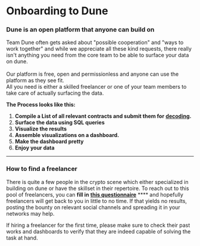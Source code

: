 # Onboarding to Dune

### Dune is an open platform that anyone can build on

Team Dune often gets asked about "possible cooperation" and "ways to work together" and while we appreciate all these kind requests, there really isn't anything you need from the core team to be able to surface your data on dune.\
\
Our platform is free, open and permissionless and anyone can use the platform as they see fit.\
All you need is either a skilled freelancer or one of your team members to take care of actually surfacing the data.

**The Process looks like this:**

1. **Compile a List of all relevant contracts and submit them for** [**decoding**](../../duneapp/adding-new-contracts.md)**.**
2. **Surface the data using SQL queries**
3. **Visualize the results**
4. **Assemble visualizations on a dashboard.**
5. **Make the dashboard pretty**
6. **Enjoy your data**

***

### How to find a freelancer

There is quite a few people in the crypto scene which either specialized in building on dune or have the skillset in their repertoire. To reach out to this pool of freelancers, you can **fill in** [**this questionnaire**](http://bounties.dune.xyz/) **** and hopefully freelancers will get back to you in little to no time. If that yields no results, posting the bounty on relevant social channels and spreading it in your networks may help.

If hiring a freelancer for the first time, please make sure to check their past works and dashboards to verify that they are indeed capable of solving the task at hand.
